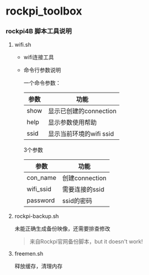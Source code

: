 # rockpi_toolbox

### rockpi4B 脚本工具说明

1. wifi.sh

   * wifi连接工具

   * 命令行参数说明

     一个命令参数：
     
     | 参数 | 功能                    |
     | ---- | ----------------------- |
     | show | 显示已创建的connection  |
     | help | 显示参数使用帮助        |
     | ssid | 显示当前环境的wifi ssid |
     
     3个参数
     
     | 参数      | 功能           |
     | --------- | -------------- |
     | con_name  | 创建connection |
     | wifi_ssid | 需要连接的ssid |
     | password  | ssid的密码     |

2. rockpi-backup.sh

   未能正确生成备份映像，还需要排查修改

   > 来自Rockpi官网备份脚本，but it doesn't work!

3. freemen.sh

   释放缓存，清理内存

